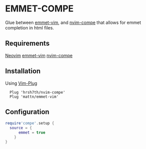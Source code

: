 # EMMET-COMPE

Glue between [emmet-vim](https://github.com/mattn/emmet-vim), and
[nvim-compe](https://github.com/hrsh7th/nvim-compe) that allows for emmet
completion in html files.

## Requirements

[Neovim](https://github.com/neovim/neovim)
[emmet-vim](https://github.com/mattn/emmet-vim)
[nvim-compe](https://github.com/hrsh7th/nvim-compe)

## Installation

Using [Vim-Plug](https://github.com/junegunn/vim-plug)

```vimscript
  Plug 'hrsh7th/nvim-compe'
  Plug 'mattn/emmet-vim'
```


## Configuration

```lua
require'compe'.setup {
  source = {
      emmet = true
    }
}
```
